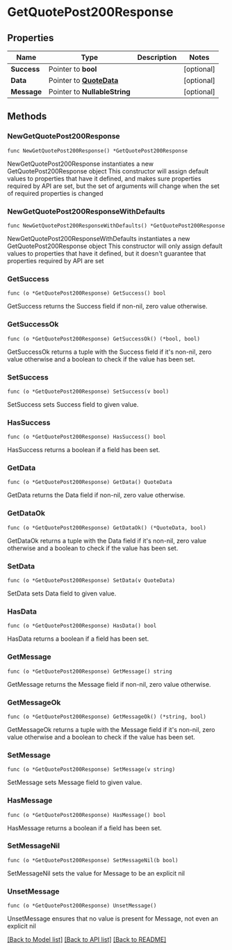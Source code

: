 # GetQuotePost200Response

## Properties

Name | Type | Description | Notes
------------ | ------------- | ------------- | -------------
**Success** | Pointer to **bool** |  | [optional] 
**Data** | Pointer to [**QuoteData**](QuoteData.md) |  | [optional] 
**Message** | Pointer to **NullableString** |  | [optional] 

## Methods

### NewGetQuotePost200Response

`func NewGetQuotePost200Response() *GetQuotePost200Response`

NewGetQuotePost200Response instantiates a new GetQuotePost200Response object
This constructor will assign default values to properties that have it defined,
and makes sure properties required by API are set, but the set of arguments
will change when the set of required properties is changed

### NewGetQuotePost200ResponseWithDefaults

`func NewGetQuotePost200ResponseWithDefaults() *GetQuotePost200Response`

NewGetQuotePost200ResponseWithDefaults instantiates a new GetQuotePost200Response object
This constructor will only assign default values to properties that have it defined,
but it doesn't guarantee that properties required by API are set

### GetSuccess

`func (o *GetQuotePost200Response) GetSuccess() bool`

GetSuccess returns the Success field if non-nil, zero value otherwise.

### GetSuccessOk

`func (o *GetQuotePost200Response) GetSuccessOk() (*bool, bool)`

GetSuccessOk returns a tuple with the Success field if it's non-nil, zero value otherwise
and a boolean to check if the value has been set.

### SetSuccess

`func (o *GetQuotePost200Response) SetSuccess(v bool)`

SetSuccess sets Success field to given value.

### HasSuccess

`func (o *GetQuotePost200Response) HasSuccess() bool`

HasSuccess returns a boolean if a field has been set.

### GetData

`func (o *GetQuotePost200Response) GetData() QuoteData`

GetData returns the Data field if non-nil, zero value otherwise.

### GetDataOk

`func (o *GetQuotePost200Response) GetDataOk() (*QuoteData, bool)`

GetDataOk returns a tuple with the Data field if it's non-nil, zero value otherwise
and a boolean to check if the value has been set.

### SetData

`func (o *GetQuotePost200Response) SetData(v QuoteData)`

SetData sets Data field to given value.

### HasData

`func (o *GetQuotePost200Response) HasData() bool`

HasData returns a boolean if a field has been set.

### GetMessage

`func (o *GetQuotePost200Response) GetMessage() string`

GetMessage returns the Message field if non-nil, zero value otherwise.

### GetMessageOk

`func (o *GetQuotePost200Response) GetMessageOk() (*string, bool)`

GetMessageOk returns a tuple with the Message field if it's non-nil, zero value otherwise
and a boolean to check if the value has been set.

### SetMessage

`func (o *GetQuotePost200Response) SetMessage(v string)`

SetMessage sets Message field to given value.

### HasMessage

`func (o *GetQuotePost200Response) HasMessage() bool`

HasMessage returns a boolean if a field has been set.

### SetMessageNil

`func (o *GetQuotePost200Response) SetMessageNil(b bool)`

 SetMessageNil sets the value for Message to be an explicit nil

### UnsetMessage
`func (o *GetQuotePost200Response) UnsetMessage()`

UnsetMessage ensures that no value is present for Message, not even an explicit nil

[[Back to Model list]](../README.md#documentation-for-models) [[Back to API list]](../README.md#documentation-for-api-endpoints) [[Back to README]](../README.md)


